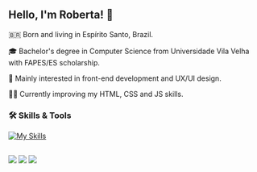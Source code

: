 ## Hello, I'm Roberta! 👋

🇧🇷 Born and living in Espírito Santo, Brazil.

🎓 Bachelor's degree in Computer Science from Universidade Vila Velha with FAPES/ES scholarship.

🌱 Mainly interested in front-end development and UX/UI design.

✍🏼 Currently improving my HTML, CSS and JS skills.


### 🛠️ Skills & Tools
[![My Skills](https://skillicons.dev/icons?i=html,css,js,react,materialui,postgres,vscode,git,figma)](https://skillicons.dev)

##

<div> 
  <a href = "mailto:bertameyrelles@gmail.com"><img src="https://img.shields.io/badge/-Gmail-%23333?style=for-the-badge&logo=gmail&logoColor=white" target="_blank"></a>
  <a href="https://www.linkedin.com/in/roberta-meyrelles" target="_blank"><img src="https://img.shields.io/badge/-LinkedIn-%230077B5?style=for-the-badge&logo=linkedin&logoColor=white" target="_blank"></a> 
  <a href="https://codepen.io/romeyrelles" target="_blank"><img src="https://img.shields.io/badge/CodePen-black?style=for-the-badge&logo=codepen"></a>
</div>
